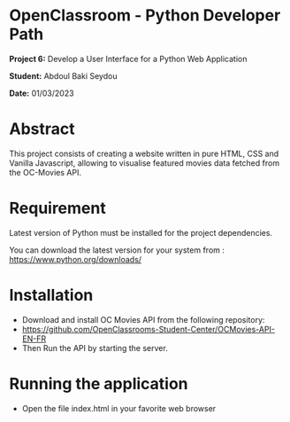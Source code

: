 # OpenClassroom - Python Developer Path

**Project 6:** Develop a User Interface for a Python Web Application

**Student:** Abdoul Baki Seydou

**Date:** 01/03/2023

# Abstract

This project consists of creating a website written in pure HTML, CSS and Vanilla Javascript, 
allowing to visualise featured movies data fetched from the OC-Movies API.

# Requirement

Latest version of Python must be installed for the project dependencies.

You can download the latest version for your system from : https://www.python.org/downloads/

# Installation
* Download and install OC Movies API from the following repository: 
* https://github.com/OpenClassrooms-Student-Center/OCMovies-API-EN-FR
* Then Run the API by starting the server.


# Running the application

* Open the file index.html in your favorite web browser

